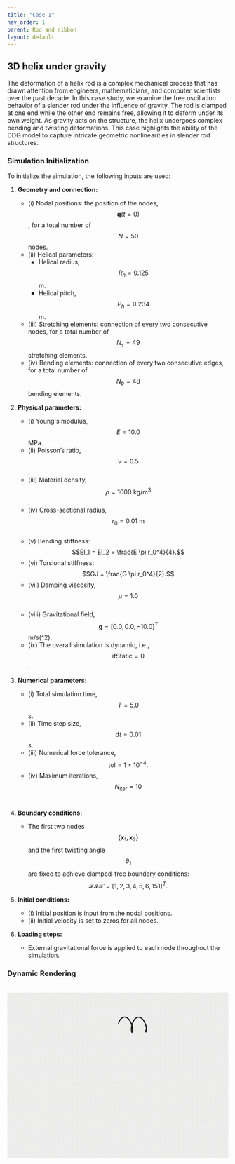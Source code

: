 ```yaml
---
title: "Case 1"
nav_order: 1
parent: Rod and ribbon
layout: default
---
```


## 3D helix under gravity

The deformation of a helix rod is a complex mechanical process that has drawn attention from engineers, mathematicians, and computer scientists over the past decade. In this case study, we examine the free oscillation behavior of a slender rod under the influence of gravity. The rod is clamped at one end while the other end remains free, allowing it to deform under its own weight. As gravity acts on the structure, the helix undergoes complex bending and twisting deformations. This case highlights the ability of the DDG model to capture intricate geometric nonlinearities in slender rod structures.

### Simulation Initialization

To initialize the simulation, the following inputs are used:

1. **Geometry and connection:**  
   - (i) Nodal positions: the position of the nodes, $$\mathbf{q}(t=0)$$, for a total number of $$N=50$$ nodes.  
   - (ii) Helical parameters:  
     - Helical radius, $$R_h = 0.125$$ m.  
     - Helical pitch, $$P_h = 0.234$$ m.  
   - (iii) Stretching elements: connection of every two consecutive nodes, for a total number of $$N_{s}=49$$ stretching elements.  
   - (iv) Bending elements: connection of every two consecutive edges, for a total number of $$N_{b}=48$$ bending elements.  

2. **Physical parameters:**  
   - (i) Young's modulus, $$E=10.0$$ MPa.  
   - (ii) Poisson’s ratio, $$\nu=0.5$$.  
   - (iii) Material density, $$\rho=1000\mathrm{~kg/m^3}$$.  
   - (iv) Cross-sectional radius, $$r_{0}=0.01\mathrm{~m}$$.  
   - (v) Bending stiffness: $$EI_1 = EI_2 = \frac{E \pi r_0^4}{4}.$$  
   - (vi) Torsional stiffness: $$GJ = \frac{G \pi r_0^4}{2}.$$  
   - (vii) Damping viscosity, $$\mu = 1.0$$.  
   - (viii) Gravitational field, $$\mathbf{g} = [0.0, 0.0, -10.0]^{T}$$ m/s\(^2\).  
   - (ix) The overall simulation is dynamic, i.e., $$ \mathrm{ifStatic} = 0$$.  

3. **Numerical parameters:**  
   - (i) Total simulation time, $$T=5.0$$ s.  
   - (ii) Time step size, $$\mathrm{d}t=0.01$$ s.  
   - (iii) Numerical force tolerance, $$\mathrm{tol} = 1 \times 10^{-4}.$$  
   - (iv) Maximum iterations, $$N_{\mathrm{iter}}=10$$.  

4. **Boundary conditions:**  
   - The first two nodes $$\{ \mathbf{x}_{1}, \mathbf{x}_{2} \}$$ and the first twisting angle $$\theta_{1}$$ are fixed to achieve clamped-free boundary conditions: $$\mathcal{FIX} = [1,2,3,4,5,6,151]^{T}.$$  

5. **Initial conditions:**  
   - (i) Initial position is input from the nodal positions.  
   - (ii) Initial velocity is set to zeros for all nodes.  

6. **Loading steps:**  
   - External gravitational force is applied to each node throughout the simulation.  

### Dynamic Rendering
<br/><img src='../assets/videos/rod_1.gif' width="600">
